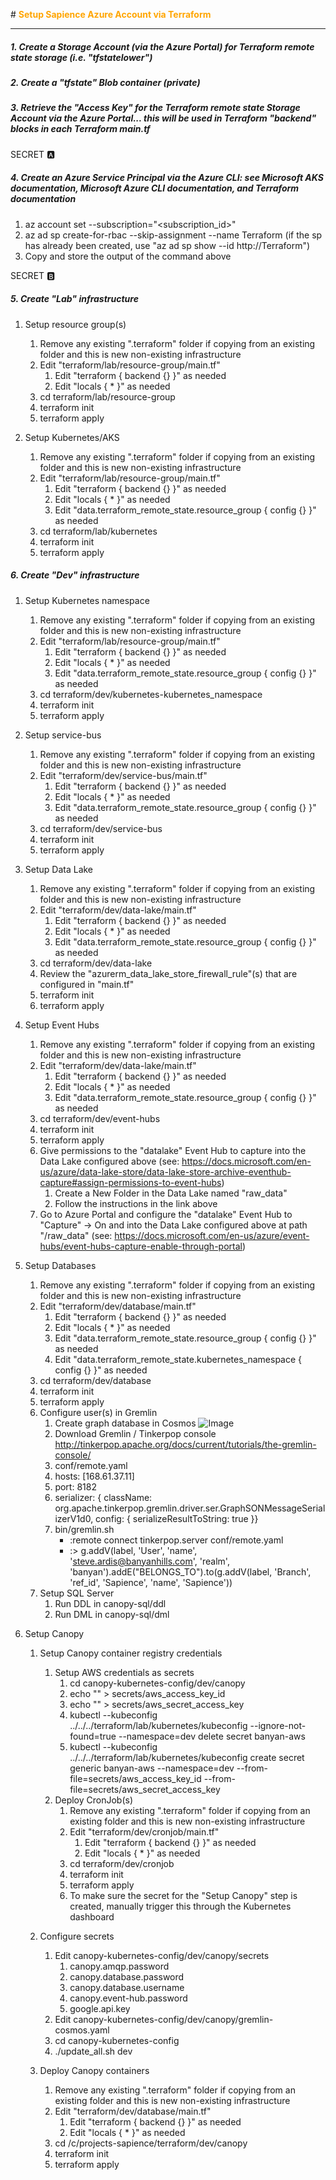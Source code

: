 

#<font color="orange"> **Setup Sapience Azure Account via Terraform** </font>

---
##### 1. Create a Storage Account (via the Azure Portal) for Terraform remote state storage (i.e. "tfstatelower")

##### 2. Create a "tfstate" Blob container (private)

##### 3. Retrieve the "Access Key" for the Terraform remote state Storage Account via the Azure Portal... this will be used in Terraform "backend" blocks in each Terraform main.tf
SECRET :a:

##### 4. Create an Azure Service Principal via the Azure CLI: see Microsoft AKS documentation, Microsoft Azure CLI documentation, and Terraform documentation
1. az account set --subscription="<subscription_id>"
2. az ad sp create-for-rbac --skip-assignment --name Terraform (if the sp has already been created, use "az ad sp show --id http://Terraform")
3. Copy and store the output of the command above

SECRET :b:

##### 5. Create "Lab" infrastructure
1. Setup resource group(s)
    1. Remove any existing ".terraform" folder if copying from an existing folder and this is new non-existing infrastructure
	2. Edit "terraform/lab/resource-group/main.tf"
		1. Edit "terraform { backend {} }" as needed
		2. Edit "locals { * }" as needed
	3. cd terraform/lab/resource-group
    4. terraform init
	5. terraform apply

2. Setup Kubernetes/AKS
    1. Remove any existing ".terraform" folder if copying from an existing folder and this is new non-existing infrastructure
	2. Edit "terraform/lab/resource-group/main.tf"
		1. Edit "terraform { backend {} }" as needed
		2. Edit "locals { * }" as needed
		3. Edit "data.terraform_remote_state.resource_group { config {} }" as needed
	3. cd terraform/lab/kubernetes
	4. terraform init
	5. terraform apply
	
##### 6. Create "Dev" infrastructure
1. Setup Kubernetes namespace
    1. Remove any existing ".terraform" folder if copying from an existing folder and this is new non-existing infrastructure
	2. Edit "terraform/lab/resource-group/main.tf"
	    1. Edit "terraform { backend {} }" as needed
		2. Edit "locals { * }" as needed
		3. Edit "data.terraform_remote_state.resource_group { config {} }" as needed
	3. cd terraform/dev/kubernetes-kubernetes_namespace
	4. terraform init
	5. terraform apply

1. Setup service-bus
    1. Remove any existing ".terraform" folder if copying from an existing folder and this is new non-existing infrastructure
	2. Edit "terraform/dev/service-bus/main.tf"
		1. Edit "terraform { backend {} }" as needed
		2. Edit "locals { * }" as needed
		3. Edit "data.terraform_remote_state.resource_group { config {} }" as needed
	3. cd terraform/dev/service-bus
	4. terraform init
	5. terraform apply

4. Setup Data Lake
    1. Remove any existing ".terraform" folder if copying from an existing folder and this is new non-existing infrastructure
	2. Edit "terraform/dev/data-lake/main.tf"
		1. Edit "terraform { backend {} }" as needed
		2. Edit "locals { * }" as needed
		3. Edit "data.terraform_remote_state.resource_group { config {} }" as needed
	3. cd terraform/dev/data-lake
	4. Review the "azurerm_data_lake_store_firewall_rule"(s) that are configured in "main.tf"
	5. terraform init
	6. terraform apply

5. Setup Event Hubs
    1. Remove any existing ".terraform" folder if copying from an existing folder and this is new non-existing infrastructure
	2. Edit "terraform/dev/data-lake/main.tf"
		1. Edit "terraform { backend {} }" as needed
		2. Edit "locals { * }" as needed
		3. Edit "data.terraform_remote_state.resource_group { config {} }" as needed
	3. cd terraform/dev/event-hubs
	4. terraform init
	5. terraform apply
	6. Give permissions to the "datalake" Event Hub to capture into the Data Lake configured above (see: https://docs.microsoft.com/en-us/azure/data-lake-store/data-lake-store-archive-eventhub-capture#assign-permissions-to-event-hubs)
		1. Create a New Folder in the Data Lake named "raw_data"
		2. Follow the instructions in the link above
	7. Go to Azure Portal and configure the "datalake" Event Hub to "Capture" -> On and into the Data Lake configured above at path "/raw_data" (see: https://docs.microsoft.com/en-us/azure/event-hubs/event-hubs-capture-enable-through-portal)

2. Setup Databases
    1. Remove any existing ".terraform" folder if copying from an existing folder and this is new non-existing infrastructure
	2. Edit "terraform/dev/database/main.tf"
		1. Edit "terraform { backend {} }" as needed
		2. Edit "locals { * }" as needed
		3. Edit "data.terraform_remote_state.resource_group { config {} }" as needed
		4. Edit "data.terraform_remote_state.kubernetes_namespace { config {} }" as needed
	3. cd terraform/dev/database
	4. terraform init
	5. terraform apply
	6. Configure user(s) in Gremlin
	    1. Create graph database in Cosmos
		![Image](../AddGraph.png)
	    2. Download Gremlin / Tinkerpop console http://tinkerpop.apache.org/docs/current/tutorials/the-gremlin-console/
		3. conf/remote.yaml
		4. hosts: [168.61.37.11]
		5. port: 8182
		6. serializer: { className: org.apache.tinkerpop.gremlin.driver.ser.GraphSONMessageSerializerV1d0, config: { serializeResultToString: true }}
		7. bin/gremlin.sh
		    - :remote connect tinkerpop.server conf/remote.yaml
			- :> g.addV(label, 'User', 'name', 'steve.ardis@banyanhills.com', 'realm', 'banyan').addE("BELONGS_TO").to(g.addV(label, 'Branch', 'ref_id', 'Sapience', 'name', 'Sapience'))
	7. Setup SQL Server
		1. Run DDL in canopy-sql/ddl
		2. Run DML in canopy-sql/dml

3. Setup Canopy
	1. Setup Canopy container registry credentials
		1. Setup AWS credentials as secrets
			1. cd canopy-kubernetes-config/dev/canopy
			2. echo "<c>" > secrets/aws_access_key_id
			3. echo "<d>" > secrets/aws_secret_access_key
			4. kubectl --kubeconfig ../../../terraform/lab/kubernetes/kubeconfig  --ignore-not-found=true --namespace=dev delete secret banyan-aws
			5. kubectl --kubeconfig ../../../terraform/lab/kubernetes/kubeconfig create secret generic banyan-aws --namespace=dev --from-file=secrets/aws_access_key_id --from-file=secrets/aws_secret_access_key
		2. Deploy CronJob(s)
			1. Remove any existing ".terraform" folder if copying from an existing folder and this is new non-existing infrastructure
	        2. Edit "terraform/dev/cronjob/main.tf"
		        1. Edit "terraform { backend {} }" as needed
		        2. Edit "locals { * }" as needed
			3. cd terraform/dev/cronjob
			4. terraform init
			5. terraform apply
			6. To make sure the secret for the "Setup Canopy" step is created, manually trigger this through the Kubernetes dashboard
	
	2. Configure secrets
		1. Edit canopy-kubernetes-config/dev/canopy/secrets
			1. canopy.amqp.password
			2. canopy.database.password
			3. canopy.database.username
			4. canopy.event-hub.password
			5. google.api.key
		2. Edit canopy-kubernetes-config/dev/canopy/gremlin-cosmos.yaml
		3. cd canopy-kubernetes-config
		4. ./update_all.sh dev
	
	3. Deploy Canopy containers
		1. Remove any existing ".terraform" folder if copying from an existing folder and this is new non-existing infrastructure
	    2. Edit "terraform/dev/database/main.tf"
		    1. Edit "terraform { backend {} }" as needed
		    2. Edit "locals { * }" as needed
		3. cd /c/projects-sapience/terraform/dev/canopy
		4. terraform init
		5. terraform apply
